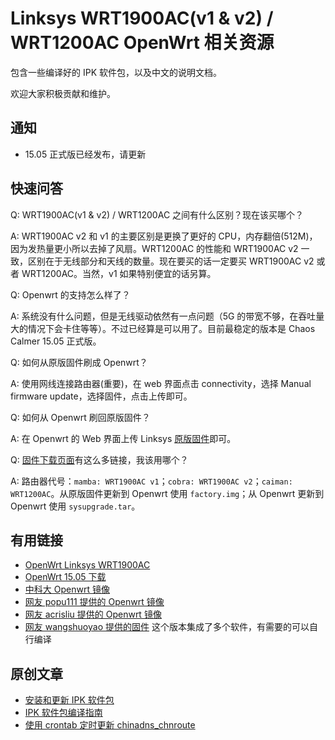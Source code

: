 # Linksys WRT1900AC(v1 & v2) / WRT1200AC OpenWrt 相关资源

包含一些编译好的 IPK 软件包，以及中文的说明文档。

欢迎大家积极贡献和维护。

## 通知

* 15.05 正式版已经发布，请更新

## 快速问答

Q: WRT1900AC(v1 & v2) / WRT1200AC 之间有什么区别？现在该买哪个？

A: WRT1900AC v2 和 v1 的主要区别是更换了更好的 CPU，内存翻倍(512M)，因为发热量更小所以去掉了风扇。WRT1200AC 的性能和 WRT1900AC v2 一致，区别在于无线部分和天线的数量。现在要买的话一定要买 WRT1900AC v2 或者 WRT1200AC。当然，v1 如果特别便宜的话另算。

Q: Openwrt 的支持怎么样了？

A: 系统没有什么问题，但是无线驱动依然有一点问题（5G 的带宽不够，在吞吐量大的情况下会卡住等等）。不过已经算是可以用了。目前最稳定的版本是 Chaos Calmer 15.05 正式版。

Q: 如何从原版固件刷成 Openwrt？

A: 使用网线连接路由器(重要)，在 web 界面点击 connectivity，选择 Manual firmware update，选择固件，点击上传即可。

Q: 如何从 Openwrt 刷回原版固件？

A: 在 Openwrt 的 Web 界面上传 Linksys [原版固件](http://www.linksys.com/us/support-article?articleNum=148550)即可。

Q: [固件下载页面](https://downloads.openwrt.org/chaos_calmer/15.05/mvebu/generic/)有这么多链接，我该用哪个？

A: 路由器代号：`mamba: WRT1900AC v1`；`cobra: WRT1900AC v2`；`caiman: WRT1200AC`。从原版固件更新到 Openwrt 使用 `factory.img`；从 Openwrt 更新到 Openwrt 使用 `sysupgrade.tar`。

## 有用链接

* [OpenWrt Linksys WRT1900AC](http://wiki.openwrt.org/toh/linksys/wrt1900ac)
* [OpenWrt 15.05 下载](https://downloads.openwrt.org/chaos_calmer/15.05/mvebu/generic/)
* [中科大 Openwrt 镜像](http://mirrors.ustc.edu.cn/openwrt/)
* [网友 popu111 提供的 Openwrt 镜像](http://www.right.com.cn/forum/thread-168519-1-1.html)
* [网友 acrisliu 提供的 Openwrt 镜像](https://www.v2ex.com/t/227245)
* [网友 wangshuoyao 提供的固件](https://github.com/wongsyrone/openwrt-1) 这个版本集成了多个软件，有需要的可以自行编译

## 原创文章

* [安装和更新 IPK 软件包](https://github.com/NemoAlex/openwrt-wrt1900ac-docs/wiki/%E5%AE%89%E8%A3%85%E5%92%8C%E6%9B%B4%E6%96%B0%E8%BD%AF%E4%BB%B6%E5%8C%85)
* [IPK 软件包编译指南](https://github.com/NemoAlex/openwrt-wrt1900ac-docs/wiki/%E7%AE%80%E6%98%93%E6%8C%87%E5%8D%97%EF%BC%9A%E4%BD%BF%E7%94%A8-OpenWrt-%E7%9A%84%E4%BA%A4%E5%8F%89%E7%BC%96%E8%AF%91-SDK-%E6%9D%A5%E7%BC%96%E8%AF%91-ipk-%E8%BD%AF%E4%BB%B6%E5%8C%85)
* [使用 crontab 定时更新 chinadns_chnroute](https://github.com/NemoAlex/openwrt-wrt1900ac-docs/wiki/%E4%BD%BF%E7%94%A8-crontab-%E5%AE%9A%E6%97%B6%E6%9B%B4%E6%96%B0-chinadns_chnroute)
